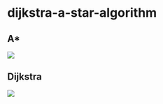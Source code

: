 # dijkstra-a-star-algorithm
## A*
![](https://github.com/etola710/dijkstra-a-star-algorithm/blob/master/Astar-algorithm.gif)
## Dijkstra
![](https://github.com/etola710/dijkstra-a-star-algorithm/blob/master/dijkstra-algorithm.gif)
